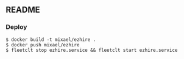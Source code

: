 ## README

### Deploy

```
$ docker build -t mixael/ezhire .
$ docker push mixael/ezhire
$ fleetclt stop ezhire.service && fleetclt start ezhire.service
```
